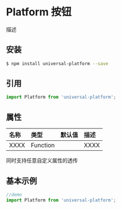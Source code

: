 # Platform 按钮

描述

## 安装

```bash
$ npm install universal-platform --save
```

## 引用

```jsx
import Platform from 'universal-platform';
```

## 属性

| 名称      | 类型       | 默认值  | 描述   |
| :------ | :------- | :--- | :--- |
| XXXX | Function |      | XXXX |

同时支持任意自定义属性的透传

## 基本示例

```jsx
//demo
import Platform from 'universal-platform';

```